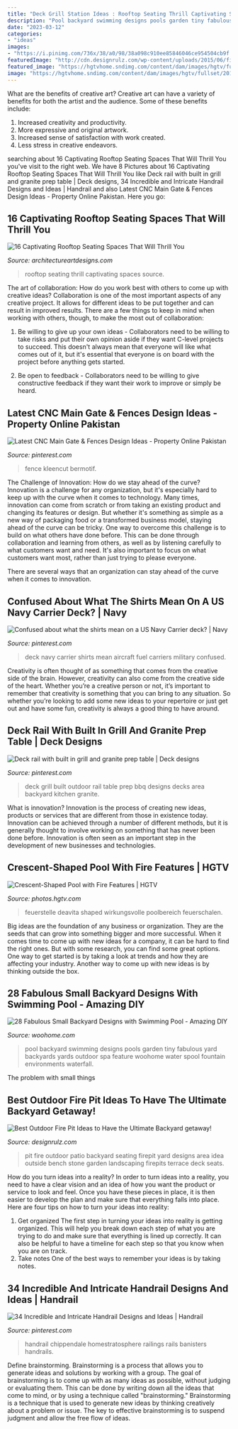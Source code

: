 ```yaml
---
title: "Deck Grill Station Ideas : Rooftop Seating Thrill Captivating Spaces Source"
description: "Pool backyard swimming designs pools garden tiny fabulous yard backyards yards outdoor spa feature woohome water spool fountain environments waterfall"
date: "2023-03-12"
categories:
- "ideas"
images:
- "https://i.pinimg.com/736x/38/a0/98/38a098c910ee85846046ce954504cb9f.jpg"
featuredImage: "http://cdn.designrulz.com/wp-content/uploads/2015/06/fire-pit-patio-Design-Ideas-8.jpg"
featured_image: "https://hgtvhome.sndimg.com/content/dam/images/hgtv/fullset/2013/10/27/0/DP_Joseph-Vassallo-neutral-transitional-pool-crescent-shape_h.jpg.rend.hgtvcom.616.462.suffix/1400980685167.jpeg"
image: "https://hgtvhome.sndimg.com/content/dam/images/hgtv/fullset/2013/10/27/0/DP_Joseph-Vassallo-neutral-transitional-pool-crescent-shape_h.jpg.rend.hgtvcom.616.462.suffix/1400980685167.jpeg"
---
```



What are the benefits of creative art?
Creative art can have a variety of benefits for both the artist and the audience. Some of these benefits include: 
1. Increased creativity and productivity.
2. More expressive and original artwork.
3. Increased sense of satisfaction with work created. 
4. Less stress in creative endeavors.

	

		
searching about 16 Captivating Rooftop Seating Spaces That Will Thrill You you've visit to the right web. We have 8 Pictures about 16 Captivating Rooftop Seating Spaces That Will Thrill You like Deck rail with built in grill and granite prep table | Deck designs, 34 Incredible and Intricate Handrail Designs and Ideas | Handrail and also Latest CNC Main Gate &amp; Fences Design Ideas - Property Online Pakistan. Here you go:
		
    
## 16 Captivating Rooftop Seating Spaces That Will Thrill You

<img loading=lazy src="https://www.architectureartdesigns.com/wp-content/uploads/2017/03/1-5-630x425.jpg" onerror="this.onerror=null;this.src='https://tse1.mm.bing.net/th?id=OIP.L1-KJmeM7hyo0qGwvG4nwAHaE_&amp;pid=15.1';" alt="16 Captivating Rooftop Seating Spaces That Will Thrill You">

_Source: architectureartdesigns.com_

>rooftop seating thrill captivating spaces source. 

	

The art of collaboration: How do you work best with others to come up with creative ideas?
Collaboration is one of the most important aspects of any creative project. It allows for different ideas to be put together and can result in improved results. There are a few things to keep in mind when working with others, though, to make the most out of collaboration: 
1. Be willing to give up your own ideas - Collaborators need to be willing to take risks and put their own opinion aside if they want C-level projects to succeed. This doesn't always mean that everyone will like what comes out of it, but it's essential that everyone is on board with the project before anything gets started.

2. Be open to feedback - Collaborators need to be willing to give constructive feedback if they want their work to improve or simply be heard.

    
## Latest CNC Main Gate &amp; Fences Design Ideas - Property Online Pakistan

<img loading=lazy src="https://i.pinimg.com/736x/3c/61/8f/3c618fae8cc939a1b4b3152366eeed56.jpg" onerror="this.onerror=null;this.src='https://tse2.mm.bing.net/th?id=OIP.2RMxIao17IyfM7gEA1kdkAHaE8&amp;pid=15.1';" alt="Latest CNC Main Gate &amp; Fences Design Ideas - Property Online Pakistan">

_Source: pinterest.com_

>fence kleencut bermotif. 

	

The Challenge of Innovation: How do we stay ahead of the curve?
Innovation is a challenge for any organization, but it's especially hard to keep up with the curve when it comes to technology. Many times, innovation can come from scratch or from taking an existing product and changing its features or design. But whether it's something as simple as a new way of packaging food or a transformed business model, staying ahead of the curve can be tricky.
One way to overcome this challenge is to build on what others have done before. This can be done through collaboration and learning from others, as well as by listening carefully to what customers want and need. It's also important to focus on what customers want most, rather than just trying to please everyone.

There are several ways that an organization can stay ahead of the curve when it comes to innovation.

    
## Confused About What The Shirts Mean On A US Navy Carrier Deck? | Navy

<img loading=lazy src="https://i.pinimg.com/736x/4a/68/15/4a681543d422cd4f3000e6cd0e745947--deck-us-navy.jpg" onerror="this.onerror=null;this.src='https://tse4.mm.bing.net/th?id=OIP.ozKAvjUDiG7TnNnSu-2SkAHaNj&amp;pid=15.1';" alt="Confused about what the shirts mean on a US Navy Carrier deck? | Navy">

_Source: pinterest.com_

>deck navy carrier shirts mean aircraft fuel carriers military confused. 

	

Creativity is often thought of as something that comes from the creative side of the brain. However, creativity can also come from the creative side of the heart. Whether you’re a creative person or not, it’s important to remember that creativity is something that you can bring to any situation. So whether you’re looking to add some new ideas to your repertoire or just get out and have some fun, creativity is always a good thing to have around.

    
## Deck Rail With Built In Grill And Granite Prep Table | Deck Designs

<img loading=lazy src="https://i.pinimg.com/736x/38/a0/98/38a098c910ee85846046ce954504cb9f.jpg" onerror="this.onerror=null;this.src='https://tse3.mm.bing.net/th?id=OIP.HdMoW2GMDnHRQc5KeB9SEQHaJ3&amp;pid=15.1';" alt="Deck rail with built in grill and granite prep table | Deck designs">

_Source: pinterest.com_

>deck grill built outdoor rail table prep bbq designs decks area backyard kitchen granite. 

	

What is innovation?
Innovation is the process of creating new ideas, products or services that are different from those in existence today. Innovation can be achieved through a number of different methods, but it is generally thought to involve working on something that has never been done before. Innovation is often seen as an important step in the development of new businesses and technologies.

    
## Crescent-Shaped Pool With Fire Features | HGTV

<img loading=lazy src="https://hgtvhome.sndimg.com/content/dam/images/hgtv/fullset/2013/10/27/0/DP_Joseph-Vassallo-neutral-transitional-pool-crescent-shape_h.jpg.rend.hgtvcom.616.462.suffix/1400980685167.jpeg" onerror="this.onerror=null;this.src='https://tse4.mm.bing.net/th?id=OIP.LfYFiA6J-x7-cBbQnJmpNQHaFj&amp;pid=15.1';" alt="Crescent-Shaped Pool with Fire Features | HGTV">

_Source: photos.hgtv.com_

>feuerstelle deavita shaped wirkungsvolle poolbereich feuerschalen. 

	

Big ideas are the foundation of any business or organization. They are the seeds that can grow into something bigger and more successful. When it comes time to come up with new ideas for a company, it can be hard to find the right ones. But with some research, you can find some great options. One way to get started is by taking a look at trends and how they are affecting your industry. Another way to come up with new ideas is by thinking outside the box.

    
## 28 Fabulous Small Backyard Designs With Swimming Pool - Amazing DIY

<img loading=lazy src="http://www.woohome.com/wp-content/uploads/2015/05/Small-Backyard-Pool-Woohome-25.jpg" onerror="this.onerror=null;this.src='https://tse4.mm.bing.net/th?id=OIP.eeQZ2Hua8_zGriqLoS69wwHaLH&amp;pid=15.1';" alt="28 Fabulous Small Backyard Designs with Swimming Pool - Amazing DIY">

_Source: woohome.com_

>pool backyard swimming designs pools garden tiny fabulous yard backyards yards outdoor spa feature woohome water spool fountain environments waterfall. 

	

The problem with small things
 

    
## Best Outdoor Fire Pit Ideas To Have The Ultimate Backyard Getaway!

<img loading=lazy src="http://cdn.designrulz.com/wp-content/uploads/2015/06/fire-pit-patio-Design-Ideas-8.jpg" onerror="this.onerror=null;this.src='https://tse4.mm.bing.net/th?id=OIP.FaT-ISCs_MbA2adgUZpB-wHaJ4&amp;pid=15.1';" alt="Best Outdoor Fire Pit Ideas to Have the Ultimate Backyard getaway!">

_Source: designrulz.com_

>pit fire outdoor patio backyard seating firepit yard designs area idea outside bench stone garden landscaping firepits terrace deck seats. 

	

How do you turn ideas into a reality?
In order to turn ideas into a reality, you need to have a clear vision and an idea of how you want the product or service to look and feel. Once you have these pieces in place, it is then easier to develop the plan and make sure that everything falls into place. Here are four tips on how to turn your ideas into reality:
1. Get organized
The first step in turning your ideas into reality is getting organized. This will help you break down each step of what you are trying to do and make sure that everything is lined up correctly. It can also be helpful to have a timeline for each step so that you know when you are on track.
2. Take notes
One of the best ways to remember your ideas is by taking notes.

    
## 34 Incredible And Intricate Handrail Designs And Ideas | Handrail

<img loading=lazy src="https://i.pinimg.com/736x/12/da/c1/12dac15830f67c79c345784a4f37af00.jpg" onerror="this.onerror=null;this.src='https://tse4.mm.bing.net/th?id=OIP.PVheTqNQzM63DJSCdQrd-wHaE7&amp;pid=15.1';" alt="34 Incredible and Intricate Handrail Designs and Ideas | Handrail">

_Source: pinterest.com_

>handrail chippendale homestratosphere railings rails banisters handrails. 

	

Define brainstorming.
Brainstorming is a process that allows you to generate ideas and solutions by working with a group. The goal of brainstorming is to come up with as many ideas as possible, without judging or evaluating them. This can be done by writing down all the ideas that come to mind, or by using a technique called "brainstorming." Brainstorming is a technique that is used to generate new ideas by thinking creatively about a problem or issue. The key to effective brainstorming is to suspend judgment and allow the free flow of ideas.

